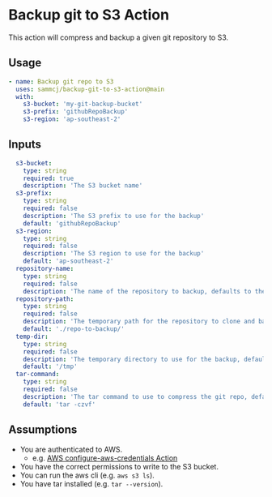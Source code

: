 # Backup git to S3 Action

This action will compress and backup a given git repository to S3.

## Usage

```yaml
- name: Backup git repo to S3
  uses: sammcj/backup-git-to-s3-action@main
  with:
    s3-bucket: 'my-git-backup-bucket'
    s3-prefix: 'githubRepoBackup'
    s3-region: 'ap-southeast-2'
```

## Inputs

```yaml
  s3-bucket:
    type: string
    required: true
    description: 'The S3 bucket name'
  s3-prefix:
    type: string
    required: false
    description: 'The S3 prefix to use for the backup'
    default: 'githubRepoBackup'
  s3-region:
    type: string
    required: false
    description: 'The S3 region to use for the backup'
    default: 'ap-southeast-2'
  repository-name:
    type: string
    required: false
    description: 'The name of the repository to backup, defaults to the current repository name'
  repository-path:
    type: string
    required: false
    description: 'The temporary path for the repository to clone and backup, defaults to ./repo-to-backup/'
    default: './repo-to-backup/'
  temp-dir:
    type: string
    required: false
    description: 'The temporary directory to use for the backup, defaults to /tmp'
    default: '/tmp'
  tar-command:
    type: string
    required: false
    description: 'The tar command to use to compress the git repo, defaults to tar -czvf'
    default: 'tar -czvf'
```

## Assumptions

- You are authenticated to AWS.
  - e.g. [AWS configure-aws-credentials Action](https://github.com/aws-actions/configure-aws-credentials)
- You have the correct permissions to write to the S3 bucket.
- You can run the aws cli (e.g. `aws s3 ls`).
- You have tar installed (e.g. `tar --version`).
